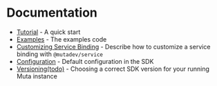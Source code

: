 # Documentation

- [Tutorial](tutorial.md) - A quick start
- [Examples](../examples) - The examples code
- [Customizing Service Binding](../packages/muta-service) - Describe how to customize a service binding with `@mutadev/service`
- [Configuration](../packages/muta-defaults) - Default configuration in the SDK
- [Versioning(todo)](versioning.md) - Choosing a correct SDK version for your running Muta instance


